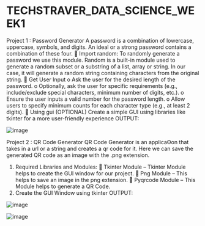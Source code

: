 # TECHSTRAVER_DATA_SCIENCE_WEEK1

Project 1 : Password Generator 
A password is a combination of lowercase, uppercase, symbols, and 
digits. An ideal or a strong password contains a combination of these 
four.
 Import random: To randomly generate a password we use this module. 
Random is a built-in module used to generate a random subset or a 
substring of a list, array or string. In our case, it will generate a random 
string containing characters from the original string.
 Get User Input
o Ask the user for the desired length of the password. 
o Optionally, ask the user for specific requirements (e.g., include/exclude 
special characters, minimum number of digits, etc.). 
o Ensure the user inputs a valid number for the password length.
o Allow users to specify minimum counts for each character type (e.g., at least 2 
digits).
 Using gui (OPTIONAL)
Create a simple GUI using libraries like tkinter for a more user-friendly 
experience
OUTPUT:


![image](https://github.com/AdithyaT30/TECHSTRAVER_DATA_SCIENCE_WEEK1/assets/155310982/1e0185f4-543f-40b7-827b-2aa75efa3c32)




Project 2 : QR Code Generator 
QR Code Generator is an applicaƟon that takes in a url or a string 
and creates a qr code for it. Here we can save the generated QR 
code as an image with the .png extension.
1. Required Libraries and Modules:
 Tkinter Module – Tkinter Module helps to create the GUI 
window for our project. 
 Png Module – This helps to save an image in the png 
extension. 
 Pyqrcode Module – This Module helps to generate a QR 
Code. 
2. Create the GUI Window using tkinter
OUTPUT:


![image](https://github.com/AdithyaT30/TECHSTRAVER_DATA_SCIENCE_WEEK1/assets/155310982/325230a7-d5a0-4643-8ede-1867cde3061f)


![image](https://github.com/AdithyaT30/TECHSTRAVER_DATA_SCIENCE_WEEK1/assets/155310982/e0fbc129-28b4-462b-b222-f6da5dfe8416)

